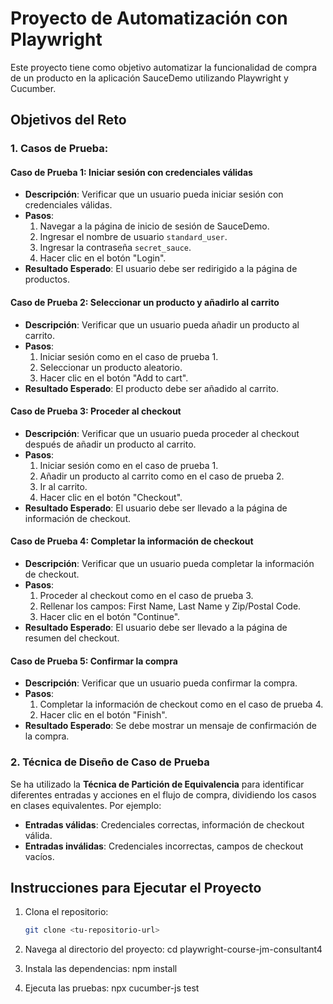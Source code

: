 # Proyecto de Automatización con Playwright

Este proyecto tiene como objetivo automatizar la funcionalidad de compra de un producto en la aplicación SauceDemo utilizando Playwright y Cucumber.

## Objetivos del Reto

### 1. Casos de Prueba:

#### Caso de Prueba 1: Iniciar sesión con credenciales válidas
- **Descripción**: Verificar que un usuario pueda iniciar sesión con credenciales válidas.
- **Pasos**:
  1. Navegar a la página de inicio de sesión de SauceDemo.
  2. Ingresar el nombre de usuario `standard_user`.
  3. Ingresar la contraseña `secret_sauce`.
  4. Hacer clic en el botón "Login".
- **Resultado Esperado**: El usuario debe ser redirigido a la página de productos.

#### Caso de Prueba 2: Seleccionar un producto y añadirlo al carrito
- **Descripción**: Verificar que un usuario pueda añadir un producto al carrito.
- **Pasos**:
  1. Iniciar sesión como en el caso de prueba 1.
  2. Seleccionar un producto aleatorio.
  3. Hacer clic en el botón "Add to cart".
- **Resultado Esperado**: El producto debe ser añadido al carrito.

#### Caso de Prueba 3: Proceder al checkout
- **Descripción**: Verificar que un usuario pueda proceder al checkout después de añadir un producto al carrito.
- **Pasos**:
  1. Iniciar sesión como en el caso de prueba 1.
  2. Añadir un producto al carrito como en el caso de prueba 2.
  3. Ir al carrito.
  4. Hacer clic en el botón "Checkout".
- **Resultado Esperado**: El usuario debe ser llevado a la página de información de checkout.

#### Caso de Prueba 4: Completar la información de checkout
- **Descripción**: Verificar que un usuario pueda completar la información de checkout.
- **Pasos**:
  1. Proceder al checkout como en el caso de prueba 3.
  2. Rellenar los campos: First Name, Last Name y Zip/Postal Code.
  3. Hacer clic en el botón "Continue".
- **Resultado Esperado**: El usuario debe ser llevado a la página de resumen del checkout.

#### Caso de Prueba 5: Confirmar la compra
- **Descripción**: Verificar que un usuario pueda confirmar la compra.
- **Pasos**:
  1. Completar la información de checkout como en el caso de prueba 4.
  2. Hacer clic en el botón "Finish".
- **Resultado Esperado**: Se debe mostrar un mensaje de confirmación de la compra.

### 2. Técnica de Diseño de Caso de Prueba
Se ha utilizado la **Técnica de Partición de Equivalencia** para identificar diferentes entradas y acciones en el flujo de compra, dividiendo los casos en clases equivalentes. Por ejemplo:
- **Entradas válidas**: Credenciales correctas, información de checkout válida.
- **Entradas inválidas**: Credenciales incorrectas, campos de checkout vacíos.

## Instrucciones para Ejecutar el Proyecto

1. Clona el repositorio:
   ```bash
   git clone <tu-repositorio-url>

2. Navega al directorio del proyecto:
    cd playwright-course-jm-consultant4

4. Instala las dependencias:
    npm install

5. Ejecuta las pruebas:
    npx cucumber-js test
